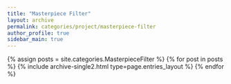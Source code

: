 ```yaml
---
title: "Masterpiece Filter"
layout: archive
permalink: categories/project/masterpiece-filter
author_profile: true
sidebar_main: true
---
```


{% assign posts = site.categories.MasterpieceFilter %}
{% for post in posts %} {% include archive-single2.html type=page.entries_layout %} {% endfor %}